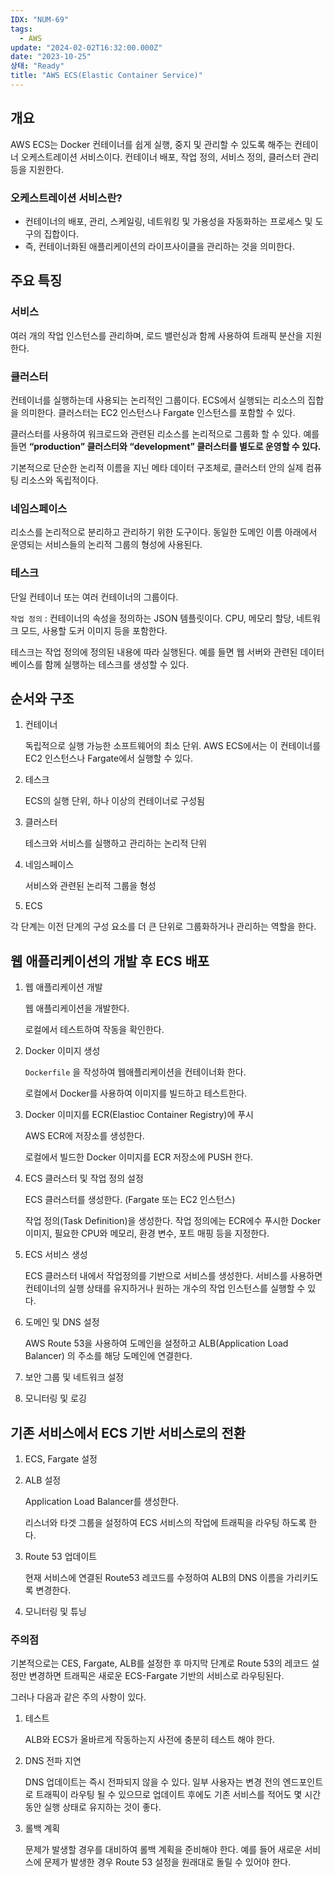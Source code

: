 ```yaml
---
IDX: "NUM-69"
tags:
  - AWS
update: "2024-02-02T16:32:00.000Z"
date: "2023-10-25"
상태: "Ready"
title: "AWS ECS(Elastic Container Service)"
---
```

## 개요

AWS ECS는 Docker 컨테이너를 쉽게 실행, 중지 및 관리할 수 있도록 해주는 컨테이너 오케스트레이션 서비스이다. 컨테이너 배포, 작업 정의, 서비스 정의, 클러스터 관리 등을 지원한다. 

### 오케스트레이션 서비스란?

- 컨테이너의 배포, 관리, 스케일링, 네트워킹 및 가용성을 자동화하는 프로세스 및 도구의 집합이다. 
- 즉, 컨테이너화된 애플리케이션의 라이프사이클을 관리하는 것을 의미한다. 

## 주요 특징

### 서비스 

여러 개의 작업 인스턴스를 관리하며, 로드 밸런싱과 함께 사용하여 트래픽 분산을 지원한다. 

### 클러스터

컨테이너를 실행하는데 사용되는 논리적인 그룹이다. ECS에서 실행되는 리소스의 집합을 의미한다. 클러스터는 EC2 인스턴스나 Fargate 인스턴스를 포함할 수 있다. 

클러스터를 사용하여 워크로드와 관련된 리소스를 논리적으로 그룹화 할 수 있다. 예를 들면 **“production” 클러스터와 “development” 클러스터를 별도로 운영할 수 있다.** 

기본적으로 단순한 논리적 이름을 지닌 메타 데이터 구조체로, 클러스터 안의 실제 컴퓨팅 리소스와 독립적이다. 

### 네임스페이스

리소스를 논리적으로 분리하고 관리하기 위한 도구이다. 동일한 도메인 이름 아래에서 운영되는 서비스들의 논리적 그룹의 형성에 사용된다. 

### 테스크

단일 컨테이너 또는 여러 컨테이너의 그룹이다. 

`작업 정의` : 컨테이너의 속성을 정의하는 JSON 템플릿이다. CPU, 메모리 할당, 네트워크 모드, 사용할 도커 이미지 등을 포함한다. 

테스크는 작업 정의에 정의된 내용에 따라 실행된다. 예를 들면 웹 서버와 관련된 데이터베이스를 함께 실행하는 테스크를 생성할 수 있다. 

## 순서와 구조

1. 컨테이너

    독립적으로 실행 가능한 소프트웨어의 최소 단위. AWS ECS에서는 이 컨테이너를 EC2 인스턴스나 Fargate에서 실행할 수 있다.  

1. 테스크

    ECS의 실행 단위, 하나 이상의 컨테이너로 구성됨

1. 클러스터

    테스크와 서비스를 실행하고 관리하는 논리적 단위

1. 네임스페이스

    서비스와 관련된 논리적 그룹을 형성

1. ECS

각 단계는 이전 단계의 구성 요소를 더 큰 단위로 그룹화하거나 관리하는 역할을 한다. 

## 웹 애플리케이션의 개발 후 ECS 배포

1. 웹 애플리케이션 개발

    웹 애플리케이션을 개발한다. 

    로컬에서 테스트하여 작동을 확인한다. 

1. Docker 이미지 생성

    `Dockerfile` 을 작성하여 웹애플리케이션을 컨테이너화 한다. 

    로컬에서 Docker를 사용하여 이미지를 빌드하고 테스트한다. 

1. Docker 이미지를 ECR(Elastioc Container Registry)에 푸시

    AWS ECR에 저장소를 생성한다. 

    로컬에서 빌드한 Docker 이미지를 ECR 저장소에 PUSH 한다. 

1. ECS 클러스터 및 작업 정의 설정

    ECS 클러스터를 생성한다. (Fargate 또는 EC2 인스턴스)

    작업 정의(Task Definition)을 생성한다. 작업 정의에는 ECR에수 푸시한 Docker 이미지, 필요한 CPU와 메모리, 환경 변수, 포트 매핑 등을 지정한다. 

1. ECS 서비스 생성

    ECS 클러스터 내에서 작업정의를 기반으로 서비스를 생성한다. 서비스를 사용하면 컨테이너의 실행 상태를 유지하거나 원하는 개수의 작업 인스턴스를 실행할 수 있다. 

1. 도메인 및 DNS 설정

    AWS Route 53을 사용하여 도메인을 설정하고 ALB(Application Load Balancer) 의 주소를 해당 도메인에 연결한다. 

1. 보안 그룹 및 네트워크 설정

1. 모니터링 및 로깅

## 기존 서비스에서 ECS 기반 서비스로의 전환

1. ECS, Fargate 설정

1. ALB 설정

    Application Load Balancer를 생성한다. 

    리스너와 타겟 그룹을 설정하여 ECS 서비스의 작업에 트래픽을 라우팅 하도록 한다. 

1. Route 53 업데이트

    현재 서비스에 연결된 Route53 레코드를 수정하여 ALB의 DNS 이름을 가리키도록 변경한다. 

1. 모니터링 및 튜닝

### 주의점

기본적으로는 CES, Fargate, ALB를 설정한 후 마지막 단계로 Route 53의 레코드 설정만 변경하면 트래픽은 새로운 ECS-Fargate 기반의 서비스로 라우팅된다. 

그러나 다음과 같은 주의 사항이 있다. 

1. 테스트 

    ALB와 ECS가 올바르게 작동하는지 사전에 충분히 테스트 해야 한다. 

1. DNS 전파 지연

    DNS 업데이트는 즉시 전파되지 않을 수 있다. 일부 사용자는 변경 전의 엔드포인트로 트래픽이 라우팅 될 수 있으므로 업데이트 후에도 기존 서비스를 적어도 몇 시간 동안 실행 상태로 유지하는 것이 좋다. 

1. 롤백 계획

    문제가 발생할 경우를 대비하여 롤백 계획을 준비해야 한다. 예를 들어 새로운 서비스에 문제가 발생한 경우 Route 53 설정을 원래대로 돌릴 수 있어야 한다. 

